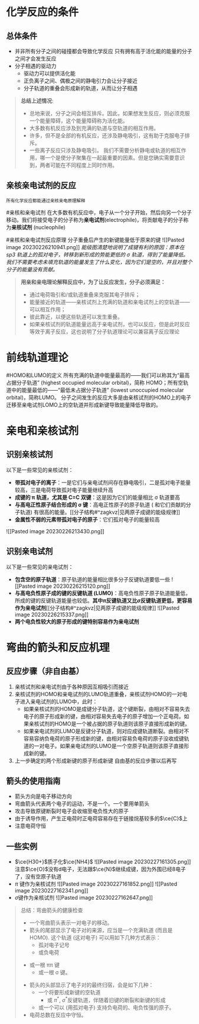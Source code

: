# 化学反应的条件
## 总体条件
*  并非所有分子之间的碰撞都会导致化学反应
	只有拥有高于活化能的能量的分子之间才会发生反应
* 分子相遇的驱动力
	- 驱动力可以提供活化能
	- 正负离子之间、偶极之间的静电引力会让分子接近
	- 分子轨道的重叠会形成新的轨道，从而让分子相遇
>**总结上述情况**:
 >* 总地来说，分子之间会相互排斥。因此，如果想发生反应，则必须克服一个能量障碍，这个能量障碍称为活化能。
 >*  大多数有机反应涉及到充满的轨道与空轨道的相互作用。
 >*  许多，但不是全部的有机反应，还涉及静电吸引，这有助于克服电子排斥。
 >*  一些离子反应只涉及静电吸引。
我们不需要分析静电或轨道的相互作用，哪一个是使分子聚集在一起最重要的因素。但是您确实需要意识到，两者可能在不同程度上同时作用。

## 亲核亲电试剂的反应
	所有化学反应都能通过亲核亲电原理解释
#亲核和亲电试剂 在大多数有机反应中，电子从一个分子开始，然后向另一个分子移动。我们将接受电子的分子称为**亲电试剂**(electrophile)，将贡献电子的分子称为**亲核试剂** (nucleophile)

#亲核和亲电试剂反应原理 分子重叠后产生的新键能量低于原来的键
![[Pasted image 20230226210941.png]]
*能级图清楚地说明了成键有利的原因：原本在 sp3 轨道上的孤对电子，转移到新形成的势能更低的 σ 轨道，得到了能量降低。我们不需要考虑未填充轨道的能量发生了什么变化，因为它们是空的，并且对整个分子的能量没有贡献。*
>**用亲和亲电理论解释反应中，为了让反应发生，分子必须满足：**
>*  通过电荷吸引和/或轨道重叠来克服其电子排斥；
>*  能量接近的轨道——亲核试剂上充满的轨道和亲电试剂上的空轨道——可以相互作用；
>*  彼此靠近，以便这些轨道可以发生重叠。
>* 如果亲核试剂的轨道能量远高于亲电试剂，也可以反应，但是此时反应等效于离子反应，这也说明了分子轨道理论可以兼容离子反应理论
# 前线轨道理论
#HOMO和LUMO的定义 所有充满的轨道中能量最高的——我们可以称其为“最高占据分子轨道” (highest occupied molecular orbital)，简称 HOMO；所有空轨道中的能量最低的——“最低未占据分子轨道” (lowest unoccupied molecular orbital)，简称LUMO。
分子之间发生的反应大多是由亲核试剂的HOMO上的电子迁移至亲电试剂LOMO上的空轨道并形成新键导致能量降低导致的。
# 亲电和亲核试剂
## 识别亲核试剂 
以下是一些常见的亲核试剂：
* **带孤对电子的离子**：一是它们与亲电试剂间存在静电吸引，二是孤对电子能量较高，三是电荷导致孤对电子能量继续升高
* **成键的 π 轨道，尤其是 C=C 双键**：这是因为它们的能量相比 σ 轨道要高
* **与高电正性原子结合形成的 σ 键**：高电正性原子的原子轨道 ( 和它们贡献的分子轨道) 有很高的能量。[[分子结构#^zagkvz|见两原子成键的能级规律]]
* **金属性不弱的元素带孤对电子的原子**：它们孤对电子的能量较高

![[Pasted image 20230226213430.png]]

## 识别亲电试剂 
以下是一些常见的亲电试剂：
* **包含空的原子轨道**：原子轨道的能量相比很多分子反键轨道要低一些
![[Pasted image 20230226215120.png]]
* **与高电负性原子成的键的反键轨道 (LUMO)**：高电负性原子原子轨道能量低，所成的键的反键轨道能量也较低。**其中$\pi$反键轨道又比$\sigma$反键轨道更低，更容易作为亲电试剂**[[分子结构#^zagkvz|见两原子成键的能级规律]]
![[Pasted image 20230226215337.png]]
* **两个电负性较大的原子形成的键特别容易作为亲电试剂**
# 弯曲的箭头和反应机理
## 反应步骤（非自由基）
1. 亲核试剂和亲电试剂由于各种原因互相吸引而接近
2. 亲核试剂的HOMO和亲电试剂的LUMO轨道重叠，亲核试剂HOMO的一对电子进入亲电试剂的LUMO中，此时：
	* 如果亲核试剂的HOMO是成键分子轨道，这个键断裂，由相对不容易失去电子的原子形成新的键，由相对容易失去电子的原子增加一个正电荷。如果亲核试剂的HOMO是一个被占据的原子轨道则该原子直接形成新的键。
	* 如果亲电试剂的LUMO是反键分子轨道，则对应成键轨道断裂。由相对不容易容纳负电荷的原子形成新的键，由相对容易负电荷的原子没收成键轨道的一对电子。如果亲电试剂的LUMO是一个空原子轨道则该原子直接形成新的键。
3. 上一步确定的两个形成新键的原子形成新键
自由基的反应步骤以后再写
## 箭头的使用指南
* 箭头方向是电子移动方向
* 弯曲箭头代表两个电子的运动，不是一个。一个要用单箭头
* 攻击导致原键断裂时电子会收缩至电负性大的原子
* 由于诱导作用，产生正电荷时正电荷容易存在于链接烷基较多的$\ce{C}$上
* 注意电荷守恒
## 一些实例
* $\ce{H30+}$质子化$\ce{NH4}$
![[Pasted image 20230227161305.png]]
	注意$\ce{O}$没有d电子，无法跟$\ce{N}$继续成键，因为外围已经8电子了，没有空原子轨道
* $\pi$ 键作为亲核试剂
![[Pasted image 20230227161852.png]]
![[Pasted image 20230227162341.png]]
* $\sigma$键作为亲核试剂
![[Pasted image 20230227162647.png]]
>总结：弯曲箭头的健康检查
>*  一个弯曲箭头表示一对电子的移动。
>*  箭头的尾部显示了电子对的来源，应当是一个充满轨道 (而且是 HOMO). 这个轨道 (这对电子) 可以用如下几种方式表示：
> 	   - 孤对电子记号
> 	   - 或负电荷
 >	- 或一根 ππ 键
> 	 - 或一根 σ 键。
>*  箭头的头部显示了电子对的最终归宿，会是如下几种：
 > 	  - 一个将要形成新键的空轨道
  > 	 - 或 $\pi^*$, $\sigma^*$反键轨道，伴随着旧键的断裂和新键的形成
   > 	- 或一个可以 (用孤对电子) 支持负电荷的、电负性强的原子。
>*  电荷总数在反应中守恒。
